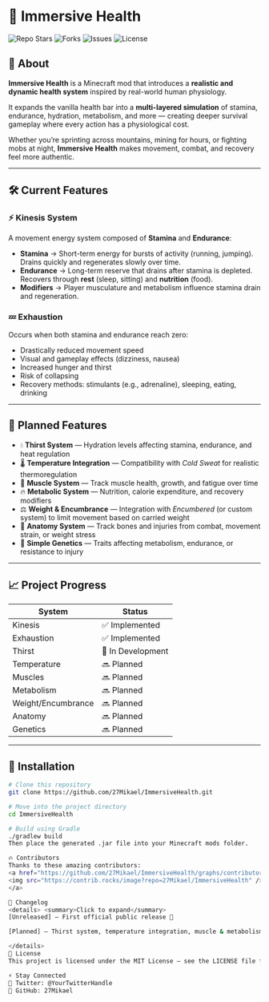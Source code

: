 # 🚀 Immersive Health

![Repo Stars](https://img.shields.io/github/stars/27Mikael/ImmersiveHealth.svg?style=for-the-badge)
![Forks](https://img.shields.io/github/forks/27Mikael/ImmersiveHealth.svg?style=for-the-badge)
![Issues](https://img.shields.io/github/issues/27Mikael/ImmersiveHealth.svg?style=for-the-badge)
![License](https://img.shields.io/github/license/27Mikael/ImmersiveHealth.svg?style=for-the-badge)

## 📌 About

**Immersive Health** is a Minecraft mod that introduces a **realistic and dynamic health system** inspired by real-world human physiology.  

It expands the vanilla health bar into a **multi-layered simulation** of stamina, endurance, hydration, metabolism, and more — creating deeper survival gameplay where every action has a physiological cost.

Whether you’re sprinting across mountains, mining for hours, or fighting mobs at night, **Immersive Health** makes movement, combat, and recovery feel more authentic.

---

## 🛠️ Current Features

### ⚡ Kinesis System

A movement energy system composed of **Stamina** and **Endurance**:

- **Stamina** → Short-term energy for bursts of activity (running, jumping). Drains quickly and regenerates slowly over time.
- **Endurance** → Long-term reserve that drains after stamina is depleted. Recovers through **rest** (sleep, sitting) and **nutrition** (food).
- **Modifiers** → Player musculature and metabolism influence stamina drain and regeneration.

### 💤 Exhaustion

Occurs when both stamina and endurance reach zero:

- Drastically reduced movement speed
- Visual and gameplay effects (dizziness, nausea)
- Increased hunger and thirst
- Risk of collapsing
- Recovery methods: stimulants (e.g., adrenaline), sleeping, eating, drinking

---

## 🔮 Planned Features

- 💧 **Thirst System** — Hydration levels affecting stamina, endurance, and heat regulation
- 🌡 **Temperature Integration** — Compatibility with *Cold Sweat* for realistic thermoregulation
- 💪 **Muscle System** — Track muscle health, growth, and fatigue over time
- 🔥 **Metabolic System** — Nutrition, calorie expenditure, and recovery modifiers
- ⚖ **Weight & Encumbrance** — Integration with *Encumbered* (or custom system) to limit movement based on carried weight
- 🦴 **Anatomy System** — Track bones and injuries from combat, movement strain, or weight stress
- 🧬 **Simple Genetics** — Traits affecting metabolism, endurance, or resistance to injury

---

## 📈 Project Progress

| System             | Status         |
|--------------------|----------------|
| Kinesis            | ✅ Implemented |
| Exhaustion         | ✅ Implemented |
| Thirst             | 🚧 In Development |
| Temperature        | 🔜 Planned |
| Muscles            | 🔜 Planned |
| Metabolism         | 🔜 Planned |
| Weight/Encumbrance | 🔜 Planned |
| Anatomy            | 🔜 Planned |
| Genetics           | 🔜 Planned |

---

## 🚀 Installation

```bash
# Clone this repository
git clone https://github.com/27Mikael/ImmersiveHealth.git

# Move into the project directory
cd ImmersiveHealth

# Build using Gradle
./gradlew build
Then place the generated .jar file into your Minecraft mods folder.

🔥 Contributors
Thanks to these amazing contributors:
<a href="https://github.com/27Mikael/ImmersiveHealth/graphs/contributors">
<img src="https://contrib.rocks/image?repo=27Mikael/ImmersiveHealth" />
</a>

📜 Changelog
<details> <summary>Click to expand</summary>
[Unreleased] — First official public release 🚀

[Planned] — Thirst system, temperature integration, muscle & metabolism systems ✨

</details>
📄 License
This project is licensed under the MIT License – see the LICENSE file for details.

⚡ Stay Connected
📌 Twitter: @YourTwitterHandle
📌 GitHub: 27Mikael
